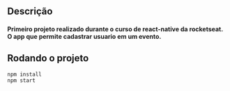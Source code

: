 ## Descrição

#### Primeiro projeto realizado durante o curso de react-native da rocketseat. O app que permite cadastrar usuario em um evento.

## Rodando o projeto

```
npm install
npm start
```
